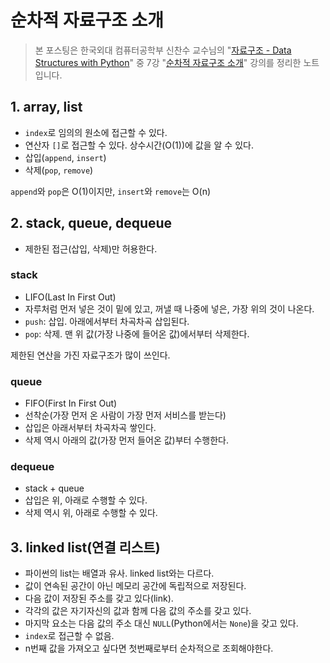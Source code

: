 # 순차적 자료구조 소개

> 본 포스팅은 한국외대 컴퓨터공학부 신찬수 교수님의 "[자료구조 - Data Structures with Python](https://www.youtube.com/playlist?list=PLsMufJgu5933ZkBCHS7bQTx0bncjwi4PK)" 중 7강 "[순차적 자료구조 소개](https://youtube.com/watch?v=buJBlTsWlW0)" 강의를 정리한 노트입니다.

## 1. array, list

- `index`로 임의의 원소에 접근할 수 있다.
- 연산자 `[]`로 접근할 수 있다. 상수시간(O(1))에 값을 알 수 있다.
- 삽입(`append`, `insert`)
- 삭제(`pop`, `remove`)

`append`와 `pop`은 O(1)이지만, `insert`와 `remove`는 O(n)

## 2. stack, queue, dequeue

- 제한된 접근(삽입, 삭제)만 허용한다.

### stack

- LIFO(Last In First Out)
- 자루처럼 먼저 넣은 것이 밑에 있고, 꺼낼 때 나중에 넣은, 가장 위의 것이 나온다.
- `push`: 삽입. 아래에서부터 차곡차곡 삽입된다.
- `pop`: 삭제. 맨 위 값(가장 나중에 들어온 값)에서부터 삭제한다.

제한된 연산을 가진 자료구조가 많이 쓰인다.

### queue

- FIFO(First In First Out)
- 선착순(가장 먼저 온 사람이 가장 먼저 서비스를 받는다)
- 삽입은 아래서부터 차곡차곡 쌓인다.
- 삭제 역시 아래의 값(가장 먼저 들어온 값)부터 수행한다.

### dequeue

- stack + queue
- 삽입은 위, 아래로 수행할 수 있다.
- 삭제 역시 위, 아래로 수행할 수 있다.

## 3. linked list(연결 리스트)

- 파이썬의 list는 배열과 유사. linked list와는 다르다.
- 값이 연속된 공간이 아닌 메모리 공간에 독립적으로 저장된다.
- 다음 값이 저장된 주소를 갖고 있다(link).
- 각각의 값은 자기자신의 값과 함께 다음 값의 주소를 갖고 있다.
- 마지막 요소는 다음 값의 주소 대신 `NULL`(Python에서는 `None`)을 갖고 있다.
- `index`로 접근할 수 없음.
- n번째 값을 가져오고 싶다면 첫번째로부터 순차적으로 조회해야한다.

